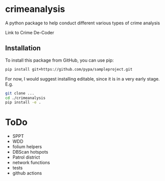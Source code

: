 # crimeanalysis

A python package to help conduct different various types of crime analysis

Link to Crime De-Coder

## Installation

To install this package from GitHub, you can use pip:

```bash
pip install git+https://github.com/pypa/sampleproject.git
```

For now, I would suggest installing editable, since it is in a very early stage. E.g.

```bash
git clone ...
cd ./crimeanalysis
pip install -e .
```

# ToDo

 - SPPT
 - WDD
 - folium helpers
 - DBScan hotspots
 - Patrol district
 - network functions
 - tests
 - github actions
